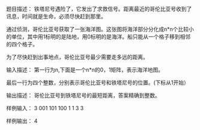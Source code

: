 题目描述：
铁塔尼号遇险了，它发出了求救信号。距离最近的哥伦比亚号收到了讯息，时间就是生命，必须尽快赶到那里。

通过侦测，哥伦比亚号获取了一张海洋图。这张图将海洋部分分化成n*n个比较小的单位，其中用1标明的是陆地，用0标明的是海洋。船只能从一个格子移到相邻的四个格子。

为了尽快赶到出事地点，哥伦比亚号最少需要走多远的距离。

输入描述：
第一行为n,下面是一个n*n的0，1矩阵，表示海洋地图。

最后一行为四个整数，分别表示哥伦比亚号和铁塔尼号的位置。(下标从1开始）

输出描述：
哥伦比亚号到铁塔尼号的最短距离，答案精确到整数。

样例输入：
3
001
101
100
1 1 3 3

样例输出：
4
